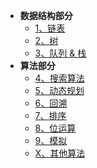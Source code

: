 <!-- 侧边栏 _sidebar.md -->

+ **数据结构部分**
  - [1、链表](/算法/剑指Offer/01_链表/JZ06_从尾到头打印链表.md)
  - [2、树](/算法/剑指Offer/01_链表/)
  - [3、队列 & 栈](/算法/剑指Offer/01_链表/)
+ **算法部分**
  - [4、搜索算法](/算法/剑指Offer/01_链表/)
  - [5、动态规划](/算法/剑指Offer/01_链表/)
  - [6、回溯](/算法/剑指Offer/01_链表/)
  - [7、排序](/算法/剑指Offer/01_链表/)
  - [8、位运算](/算法/剑指Offer/01_链表/)
  - [9、模拟](/算法/剑指Offer/01_链表/)
  - [X、其他算法](/算法/剑指Offer/01_链表/)
